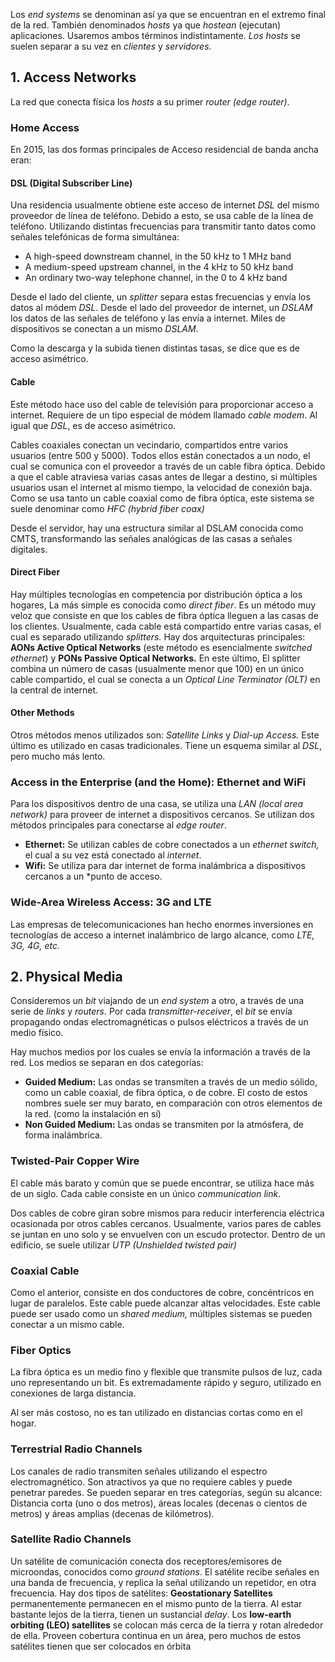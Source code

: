 Los *end systems* se denominan así ya que se encuentran en el extremo final de la red. También denominados *hosts* ya que *hostean* (ejecutan) aplicaciones. Usaremos ambos términos indistintamente. *Los hosts* se suelen separar a su vez en *clientes* y *servidores*.

## 1. Access Networks

La red que conecta física los *hosts* a su primer *router (edge router)*.

### Home Access

En 2015, las dos formas principales de Acceso residencial de banda ancha eran:

#### DSL (Digital Subscriber Line)

Una residencia usualmente obtiene este acceso de internet *DSL* del mismo proveedor de línea de teléfono. Debido a esto, se usa cable de la línea de teléfono. Utilizando distintas frecuencias para transmitir tanto datos como señales telefónicas de forma simultánea:

- A high-speed downstream channel, in the 50 kHz to 1 MHz band
- A medium-speed upstream channel, in the 4 kHz to 50 kHz band
- An ordinary two-way telephone channel, in the 0 to 4 kHz band

Desde el lado del cliente, un *splitter* separa estas frecuencias y envía los datos al módem *DSL*. Desde el lado del proveedor de internet, un *DSLAM* los datos de las señales de teléfono y las envía a internet. Miles de dispositivos se conectan a un mismo *DSLAM*.

Como la descarga y la subida tienen distintas tasas, se dice que es de acceso asimétrico.

#### Cable

Este método hace uso del cable de televisión para proporcionar acceso a internet. Requiere de un tipo especial de módem llamado *cable modem*. Al igual que *DSL*, es de acceso asimétrico.

Cables coaxiales conectan un vecindario, compartidos entre varios usuarios (entre 500 y 5000). Todos ellos están conectados a un nodo, el cual se comunica con el proveedor a través de un cable fibra óptica. Debido a que el cable atraviesa varias casas antes de llegar a destino, si múltiples usuarios usan el internet al mismo tiempo, la velocidad de conexión baja. Como se usa tanto un cable coaxial como de fibra óptica, este sistema se suele denominar como *HFC* *(hybrid fiber coax)*

Desde el servidor, hay una estructura similar al DSLAM conocida como CMTS, transformando las señales analógicas de las casas a señales digitales.

#### Direct Fiber

Hay múltiples tecnologías en competencia por distribución óptica a los hogares, La más simple es conocida como *direct fiber*. Es un método muy veloz que consiste en que los cables de fibra óptica lleguen a las casas de los clientes. Usualmente, cada cable está compartido entre varias casas, el cual es separado utilizando *splitters.* Hay dos arquitecturas principales: **AONs Active Optical Networks** (este método es esencialmente *switched ethernet*) y **PONs Passive Optical Networks.** En este último, El splitter combina un número de casas (usualmente menor que 100) en un único cable compartido, el cual se conecta a un *Optical Line Terminator (OLT)* en la central de internet.

#### Other Methods

Otros métodos menos utilizados son: *Satellite Links* y *Dial-up Access.* Este último es utilizado en casas tradicionales. Tiene un esquema similar al *DSL*, pero mucho más lento.

### Access in the Enterprise (and the Home): Ethernet and WiFi

Para los dispositivos dentro de una casa, se utiliza una *LAN (local area network)* para proveer de internet a dispositivos cercanos. Se utilizan dos métodos principales para conectarse al *edge router*.

- **Ethernet:** Se utilizan cables de cobre conectados a un *ethernet switch,* el cual a su vez está conectado al *internet*.
- **Wifi:** Se utiliza para dar internet de forma inalámbrica a dispositivos cercanos a un *punto de acceso.

### Wide-Area Wireless Access: 3G and LTE

Las empresas de telecomunicaciones han hecho enormes inversiones en tecnologías de acceso a internet inalámbrico de largo alcance, como *LTE, 3G, 4G, etc.*

## 2. Physical Media

Consideremos un *bit* viajando de un *end system* a otro, a través de una serie de *links* y *routers.* Por cada *transmitter-receiver*, el *bit* se envía propagando ondas electromagnéticas o pulsos eléctricos a través de un medio físico.

Hay muchos medios por los cuales se envía la información a través de la red. Los medios se separan en dos categorías:

- **Guided Medium:** Las ondas se transmiten a través de un medio sólido, como un cable coaxial, de fibra óptica, o de cobre. El costo de estos nombres suele ser muy barato, en comparación con otros elementos de la red. (como la instalación en sí)
- **Non Guided Medium:** Las ondas se transmiten por la atmósfera, de forma inalámbrica.

### Twisted-Pair Copper Wire

El cable más barato y común que se puede encontrar, se utiliza hace más de un siglo. Cada cable consiste en un único *communication link*.

Dos cables de cobre giran sobre mismos para reducir interferencia eléctrica ocasionada por otros cables cercanos. Usualmente, varios pares de cables se juntan en uno solo y se envuelven con un escudo protector. Dentro de un edificio, se suele utilizar *UTP (Unshielded twisted pair)*

### **Coaxial Cable**

Como el anterior, consiste en dos conductores de cobre, concéntricos en lugar de paralelos. Este cable puede alcanzar altas velocidades. Este cable puede ser usado como un *shared medium,* múltiples sistemas se pueden conectar a un mismo cable.

### **Fiber Optics**

La fibra óptica es un medio fino y flexible que transmite pulsos de luz, cada uno representando un bit. Es extremadamente rápido y seguro, utilizado en conexiones de larga distancia.

Al ser más costoso, no es tan utilizado en distancias cortas como en el hogar.

### **Terrestrial Radio Channels**

Los canales de radio transmiten señales utilizando el espectro electromagnético. Son atractivos ya que no requiere cables y puede penetrar paredes. Se pueden separar en tres categorías, según su alcance: Distancia corta (uno o dos metros), áreas locales (decenas o cientos de metros) y áreas amplias (decenas de kilómetros).

### **Satellite Radio Channels**

Un satélite de comunicación conecta dos receptores/emisores de microondas, conocidos como *ground stations*. El satélite recibe señales en una banda de frecuencia, y replica la señal utilizando un repetidor, en otra frecuencia. Hay dos tipos de satélites: **Geostationary Satellites** permanentemente permanecen en el mismo punto de la tierra. Al estar bastante lejos de la tierra, tienen un sustancial *delay*. Los **low-earth orbiting (LEO) satellites** se colocan más cerca de la tierra y rotan alrededor de ella. Proveen cobertura continua en un área, pero muchos de estos satélites tienen que ser colocados en órbita
